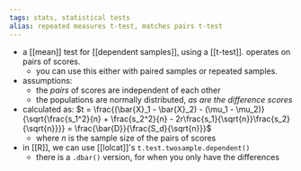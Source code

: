 ```yaml
---
tags: stats, statistical tests
alias: repeated measures t-test, matches pairs t-test
---
```


- a [[mean]] test for [[dependent samples]], using a [[t-test]]. operates on pairs of scores.
	- you can use this either with paired samples or repeated samples.
- assumptions:
	- the *pairs* of scores are independent of each other
	- the populations are normally distributed, *as are the difference scores*
- calculated as: $t = \frac{(\bar{X}_1 - \bar{X}_2) - (\mu_1 - \mu_2)}{\sqrt{\frac{s_1^2}{n} + \frac{s_2^2}{n} - 2r\frac{s_1}{\sqrt{n}}\frac{s_2}{\sqrt{n}}}} = \frac{\bar{D}}{\frac{S_d}{\sqrt{n}}}$
	- where $n$ is the sample size of the pairs of scores
- in [[R]], we can use [[lolcat]]'s `t.test.twosample.dependent()`
	- there is a `.dbar()` version, for when you only have the differences